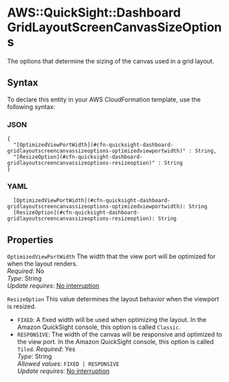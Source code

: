 # AWS::QuickSight::Dashboard GridLayoutScreenCanvasSizeOptions<a name="aws-properties-quicksight-dashboard-gridlayoutscreencanvassizeoptions"></a>

The options that determine the sizing of the canvas used in a grid layout\.

## Syntax<a name="aws-properties-quicksight-dashboard-gridlayoutscreencanvassizeoptions-syntax"></a>

To declare this entity in your AWS CloudFormation template, use the following syntax:

### JSON<a name="aws-properties-quicksight-dashboard-gridlayoutscreencanvassizeoptions-syntax.json"></a>

```
{
  "[OptimizedViewPortWidth](#cfn-quicksight-dashboard-gridlayoutscreencanvassizeoptions-optimizedviewportwidth)" : String,
  "[ResizeOption](#cfn-quicksight-dashboard-gridlayoutscreencanvassizeoptions-resizeoption)" : String
}
```

### YAML<a name="aws-properties-quicksight-dashboard-gridlayoutscreencanvassizeoptions-syntax.yaml"></a>

```
  [OptimizedViewPortWidth](#cfn-quicksight-dashboard-gridlayoutscreencanvassizeoptions-optimizedviewportwidth): String
  [ResizeOption](#cfn-quicksight-dashboard-gridlayoutscreencanvassizeoptions-resizeoption): String
```

## Properties<a name="aws-properties-quicksight-dashboard-gridlayoutscreencanvassizeoptions-properties"></a>

`OptimizedViewPortWidth`  <a name="cfn-quicksight-dashboard-gridlayoutscreencanvassizeoptions-optimizedviewportwidth"></a>
The width that the view port will be optimized for when the layout renders\.  
*Required*: No  
*Type*: String  
*Update requires*: [No interruption](https://docs.aws.amazon.com/AWSCloudFormation/latest/UserGuide/using-cfn-updating-stacks-update-behaviors.html#update-no-interrupt)

`ResizeOption`  <a name="cfn-quicksight-dashboard-gridlayoutscreencanvassizeoptions-resizeoption"></a>
This value determines the layout behavior when the viewport is resized\.  
+  `FIXED`: A fixed width will be used when optimizing the layout\. In the Amazon QuickSight console, this option is called `Classic`\.
+  `RESPONSIVE`: The width of the canvas will be responsive and optimized to the view port\. In the Amazon QuickSight console, this option is called `Tiled`\.
*Required*: Yes  
*Type*: String  
*Allowed values*: `FIXED | RESPONSIVE`  
*Update requires*: [No interruption](https://docs.aws.amazon.com/AWSCloudFormation/latest/UserGuide/using-cfn-updating-stacks-update-behaviors.html#update-no-interrupt)